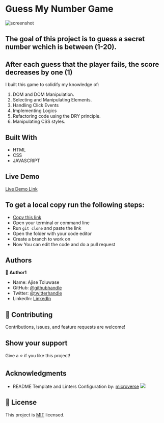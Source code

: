 
# Guess My Number Game

![screenshot]()

## The goal of this project is to guess a secret number wchich is between (1-20).
## After each guess that the player fails, the score decreases by one (1)

I built this game to solidify my knowledge of:
1. DOM and DOM Manipulation.
2. Selecting and Manipulating Elements.
3. Handling Click Events
4. Implementing Logics
5. Refactoring code using the DRY principle.
6. Manipulating CSS styles.
## Built With

- HTML
- CSS
- JAVASCRIPT
## Live Demo

[Live Demo Link]()


## To get a local copy run the following steps:
- [Copy this link](https://github.com/Whoistolu/guess-my-number-game)
- Open your terminal or command line
- Run `git clone` and paste the link
- Open the folder with your code editor
- Create a branch to work on
- Now You can edit the code and do a pull request

## Authors

👤 **Author1**

- Name: Ajise Toluwase
- GitHub: [@githubhandle](https://github.com/Whoistolu)
- Twitter: [@twitterhandle](https://twitter.com/Littletolu)
- LinkedIn: [LinkedIn](https://www.linkedin.com/in/toluwase-ajise-9b40411b2/)

## 🤝 Contributing

Contributions, issues, and feature requests are welcome!

## Show your support

Give a ⭐️ if you like this project!

## Acknowledgments

- README Template and Linters Configuration by:
[microverse](https://github.com/microverseinc)
![](https://img.shields.io/badge/Microverse-blueviolet)
  

## 📝 License

This project is [MIT](./MIT.md) licensed.
